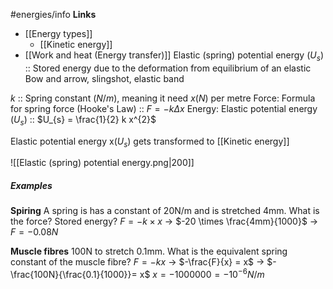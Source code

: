 #energies/info
**Links**
- [[Energy types]] 
	- [[Kinetic energy]] 
- [[Work and heat (Energy transfer)]] 
Elastic (spring) potential energy ($U_{s}$) :: Stored energy due to the deformation from equilibrium of an elastic
	Bow and arrow, slingshot, elastic band

$k$ :: Spring constant ($N/m$), meaning it need $x(N)$ per metre
Force: Formula for spring force (Hooke's Law) :: $F = -k \Delta x$
Energy: Elastic potential energy ($U_{s}$) :: $U_{s} = \frac{1}{2} k x^{2}$

Elastic potential energy x($U_{s}$) gets transformed to [[Kinetic energy]] 

![[Elastic (spring) potential energy.png|200]]


##### Examples
**Spiring**
A spring is has a constant of 20N/m and is stretched 4mm. What is the force? Stored energy?
$F = -k \times x$ -> $-20 \times \frac{4mm}{1000}$
-> $F = -0.08N$

**Muscle fibres**
100N to stretch 0.1mm. What is the equivalent spring constant of the muscle fibre?
$F = -kx$
-> $-\frac{F}{x} = x$
-> $- \frac{100N}{\frac{0.1}{1000}}= x$
$x = -1000000 = -10^{-6}N/m$

